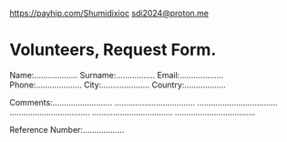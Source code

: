 https://payhip.com/Shumidixioc
sdi2024@proton.me

# Volunteers, Request Form.

Name:...................
Surname:.................
Email:...................
Phone:....................
City:.....................
Country:..................

Comments:..........................
...................................
...................................
...................................
...................................
...................................

Reference Number:..................
